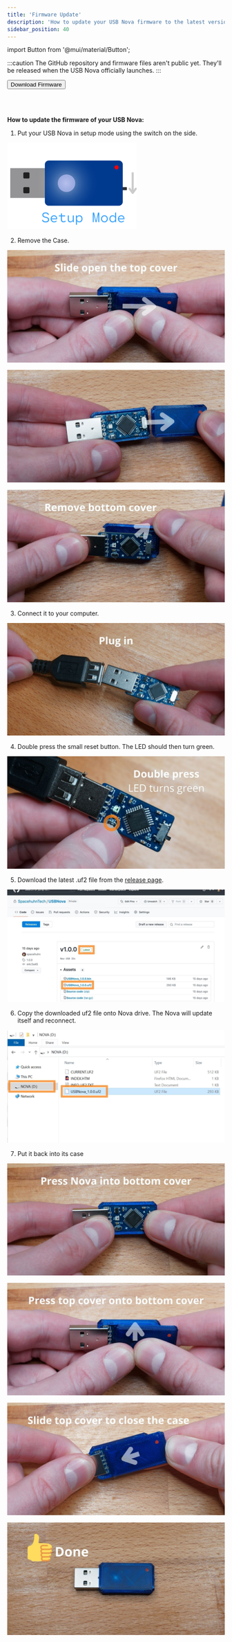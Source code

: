 ```yaml
---
title: 'Firmware Update'
description: 'How to update your USB Nova firmware to the latest version. A tutorial.'
sidebar_position: 40
---
```


import Button from '@mui/material/Button';

:::caution
The GitHub repository and firmware files aren't public yet. They'll be released when the USB Nova officially launches.
:::

<Button variant='contained' href='https://github.com/SpacehuhnTech/USBNova/releases'>Download Firmware</Button>

<br />
<br />

**How to update the firmware of your USB Nova:**

1. Put your USB Nova in setup mode using the switch on the side.

<img src='/img/setup.png' width='300px' alt='USB Nova Setup Mode' />

2. Remove the Case.

![USB Nova opening case](/img/firmware/1.jpg)

![USB Nova opening case](/img/firmware/2.jpg)

![USB Nova opening case](/img/firmware/3.jpg)

3. Connect it to your computer.

![Connecting USB Nova to USB port](/img/firmware/4.jpg)

4. Double press the small reset button. The LED should then turn green.

![Pressing reset button on USB Nova](/img/firmware/5.jpg)

5. Download the latest .uf2 file from the [release page](https://github.com/SpacehuhnTech/USBNova/releases).

![Download firmware from GitHub](/img/firmware/6.jpg)

6. Copy the downloaded uf2 file onto Nova drive. The Nova will update itself and reconnect.

![Pasting uf2 file onto USB Nova drive](/img/firmware/7.jpg)

7. Put it back into its case

![USB Nova closing case](/img/firmware/8.jpg)

![USB Nova closing case](/img/firmware/9.jpg)

![USB Nova closing case](/img/firmware/10.jpg)

![USB Nova closing case](/img/firmware/11.jpg)